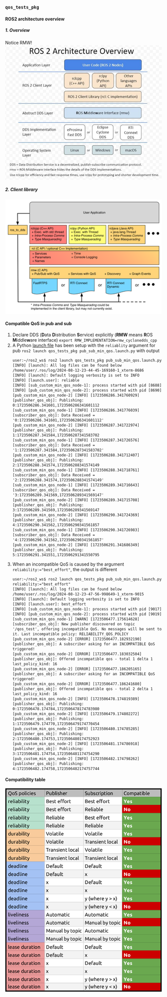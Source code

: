 ### `qos_tests_pkg`

#### ROS2 architecture overview

##### 1. Overview
Notice RMW!  
![Overview](assets/ros-architecture.jpg)  

##### 2. Client library
![Client library](assets/ros_client_library_api_stack.png)  

#### Compatible QoS in pub and sub

1. Declare DDS (**D**ata **D**istribution **S**ervice) explicitly (**RMW** means **R**OS **M**iddle**w**are interface)
   `export RMW_IMPLEMENTATION=rmw_cyclonedds_cpp`
2. A Python [launch file](launch/pub_sub_min_qos.launch.py) has been setup with the `reliablity` argument for pub
   `ros2 launch qos_tests_pkg pub_sub_min_qos.launch.py`
   with output
   ```
   user:~/ros2_ws$ ros2 launch qos_tests_pkg pub_sub_min_qos.launch.py
   [INFO] [launch]: All log files can be found below /home/user/.ros/log/2024-08-12-23-44-45-169160-1_xterm-8686
   [INFO] [launch]: Default logging verbosity is set to INFO
   [INFO] [launch.user]: reliable
   [INFO] [sub_custom_min_qos_node-1]: process started with pid [8688]
   [INFO] [pub_custom_min_qos_node-2]: process started with pid [8690]
   [pub_custom_min_qos_node-2] [INFO] [1723506286.341760929] [publisher_qos_obj]: Publishing: 0:1723506286.341601,1723506286341601112
   [sub_custom_min_qos_node-1] [INFO] [1723506286.341776039] [subscriber_qos_obj]: Data Received = '0:1723506286.341601,1723506286341601112'
   [pub_custom_min_qos_node-2] [INFO] [1723506287.341722974] [publisher_qos_obj]: Publishing: 1:1723506287.341584,1723506287341583702
   [sub_custom_min_qos_node-1] [INFO] [1723506287.341726576] [subscriber_qos_obj]: Data Received = '1:1723506287.341584,1723506287341583702'
   [pub_custom_min_qos_node-2] [INFO] [1723506288.341712407] [publisher_qos_obj]: Publishing: 2:1723506288.341574,1723506288341574149
   [sub_custom_min_qos_node-1] [INFO] [1723506288.341718761] [subscriber_qos_obj]: Data Received = '2:1723506288.341574,1723506288341574149'
   [sub_custom_min_qos_node-1] [INFO] [1723506289.341716643] [subscriber_qos_obj]: Data Received = '3:1723506289.341569,1723506289341569147'
   [pub_custom_min_qos_node-2] [INFO] [1723506289.341715708] [publisher_qos_obj]: Publishing: 3:1723506289.341569,1723506289341569147
   [pub_custom_min_qos_node-2] [INFO] [1723506290.341724369] [publisher_qos_obj]: Publishing: 4:1723506290.341562,1723506290341561857
   [sub_custom_min_qos_node-1] [INFO] [1723506290.341726983] [subscriber_qos_obj]: Data Received = '4:1723506290.341562,1723506290341561857'
   [pub_custom_min_qos_node-2] [INFO] [1723506291.341686349] [publisher_qos_obj]: Publishing: 5:1723506291.341551,1723506291341550795
   ```
3. When an incompatible QoS is caused by the argument `reliability:="best_effort"`, the output is different
   ```
   user:~/ros2_ws$ ros2 launch qos_tests_pkg pub_sub_min_qos.launch.py reliability:="best_effort"
   [INFO] [launch]: All log files can be found below /home/user/.ros/log/2024-08-12-23-47-56-998649-1_xterm-9015
   [INFO] [launch]: Default logging verbosity is set to INFO
   [INFO] [launch.user]: best_effort
   [INFO] [sub_custom_min_qos_node-1]: process started with pid [9017]
   [INFO] [pub_custom_min_qos_node-2]: process started with pid [9019]
   [sub_custom_min_qos_node-1] [WARN] [1723506477.175614628] [subscriber_qos_obj]: New publisher discovered on topic '/qos_test', offering incompatible QoS. No messages will be sent to it. Last incompatible policy: RELIABILITY_QOS_POLICY
   [pub_custom_min_qos_node-2] [ERROR] [1723506477.182932190] [publisher_qos_obj]: A subscriber asking for an INCOMPATIBLE QoS triggered!
   [pub_custom_min_qos_node-2] [ERROR] [1723506477.183032504] [publisher_qos_obj]: Offered incompatible qos - total 1 delta 1 last_policy_kind: 16
   [pub_custom_min_qos_node-2] [ERROR] [1723506477.186205165] [publisher_qos_obj]: A subscriber asking for an INCOMPATIBLE QoS triggered!
   [pub_custom_min_qos_node-2] [ERROR] [1723506477.186241680] [publisher_qos_obj]: Offered incompatible qos - total 2 delta 1 last_policy_kind: 16
   [pub_custom_min_qos_node-2] [INFO] [1723506478.174819389] [publisher_qos_obj]: Publishing: 0:1723506478.174784,1723506478174783980
   [pub_custom_min_qos_node-2] [INFO] [1723506479.174802272] [publisher_qos_obj]: Publishing: 1:1723506479.174770,1723506479174770454
   [pub_custom_min_qos_node-2] [INFO] [1723506480.174785285] [publisher_qos_obj]: Publishing: 2:1723506480.174753,1723506480174752923
   [pub_custom_min_qos_node-2] [INFO] [1723506481.174786918] [publisher_qos_obj]: Publishing: 3:1723506481.174754,1723506481174754290
   [pub_custom_min_qos_node-2] [INFO] [1723506482.174798262] [publisher_qos_obj]: Publishing: 4:1723506482.174758,1723506482174757744
   ```

#### Compatibility table

![QoS compatibility table](assets/table_qos_compatibility.png)  
